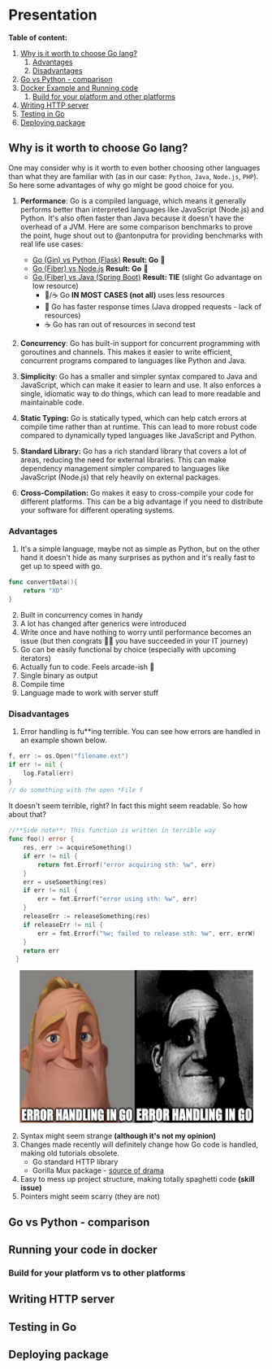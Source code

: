 # Presentation

**Table of content:**
1. [Why is it worth to choose Go lang?](#wgl)
    1. [Advantages](#wgl-a)
    2. [Disadvantages](#wgl-d)
2. [Go vs Python - comparison](#govspython)
3. [Docker Example and Running code](#dockerexample)
    1. [Build for your platform and other platforms](#dockerdifferenplatform)
4. [Writing HTTP server](#httpserver)
5. [Testing in Go](#testing)
6. [Deploying package](#deployingpackage)

<a id="wgl"></a>
## Why is it worth to choose Go lang?

One may consider why is it worth to even bother choosing other languages than what they are familiar with (as in our case: `Python`, `Java`, `Node.js`, `PHP`). So here some advantages of why go might be good choice for you.

1. **Performance**: Go is a compiled language, which means it generally performs better than interpreted languages like JavaScript (Node.js) and Python. It's also often faster than Java because it doesn't have the overhead of a JVM. Here are some comparison benchmarks to prove the point, huge shout out to @antonputra for providing benchmarks with real life use cases:
    - [Go (Gin) vs Python (Flask)](https://www.youtube.com/watch?v=vJsqDqq1R0Y) **Result: Go** :crown:
    - [Go (Fiber) vs Node.js](https://www.youtube.com/watch?v=ntMKNlESCpM) **Result: Go** :crown:
    - [Go (Fiber) vs Java (Spring Boot)](https://www.youtube.com/watch?v=8CiErLxdaA8)  **Result: TIE** (slight Go advantage on low resource)
        - :japanese_ogre:/:coffee: Go **IN MOST CASES (not all)** uses less resources
        - :japanese_ogre: Go has faster response times (Java dropped requests - lack of resources)
        - :coffee: Go has ran out of resources in second test


2. **Concurrency**: Go has built-in support for concurrent programming with goroutines and channels. This makes it easier to write efficient, concurrent programs compared to languages like Python and Java.

3. **Simplicity**: Go has a smaller and simpler syntax compared to Java and JavaScript, which can make it easier to learn and use. It also enforces a single, idiomatic way to do things, which can lead to more readable and maintainable code.

4. **Static Typing:** Go is statically typed, which can help catch errors at compile time rather than at runtime. This can lead to more robust code compared to dynamically typed languages like JavaScript and Python.

5. **Standard Library:** Go has a rich standard library that covers a lot of areas, reducing the need for external libraries. This can make dependency management simpler compared to languages like JavaScript (Node.js) that rely heavily on external packages.

6. **Cross-Compilation:** Go makes it easy to cross-compile your code for different platforms. This can be a big advantage if you need to distribute your software for different operating systems.

<a id="wgl-a"></a>
### Advantages
1. It's a simple language, maybe not as simple as Python, but on the other hand it doesn't hide as many surprises as python and it's really fast to get up to speed with go.
```go
func convertData(){
    return "XD"
}
```
2. Built in concurrency comes in handy
3. A lot has changed after generics were introduced
4. Write once and have nothing to worry until performance becomes an issue (but then congrats :tada::clap: you have succeeded in your IT journey)
5. Go can be easily functional by choice (especially with upcoming iterators)
6. Actually fun to code. Feels arcade-ish :cake:
7. Single binary as output
8. Compile time
9. Language made to work with server stuff
<a id="wgl-d"></a>
### Disadvantages
1. Error handling is fu**ing terrible. You can see how errors are handled in an example shown below.
```go
f, err := os.Open("filename.ext")
if err != nil {
    log.Fatal(err)
}
// do something with the open *File f
```

It doesn't seem terrible, right? In fact this might seem readable. So how about that?

```go
//**Side note**: This function is written in terrible way
func foo() error {
    res, err := acquireSomething()
    if err != nil {
        return fmt.Errorf("error acquiring sth: %w", err)
    }
    err = useSomething(res)
    if err != nil {
        err = fmt.Errorf("error using sth: %w", err)
    }
    releaseErr := releaseSomething(res)
    if releaseErr != nil {
        err = fmt.Errorf("%w; failed to release sth: %w", err, errW)
    }
    return err
  }
```
<p align="center">
  <img width="460" height="300" src="assets/mr_incredible_err.png">
</p>

2. Syntax might seem strange **(although it's not my opinion)**
3. Changes made recently will definitely change how Go code is handled, making old tutorials obsolete.
    - Go standard HTTP library
    - Gorilla Mux package - [source of drama](https://www.reddit.com/r/golang/comments/zh0w0p/gorilla_web_toolkit_is_now_in_archive_only_mode/)
4. Easy to mess up project structure, making totally spaghetti code **(skill issue)**
5. Pointers might seem scarry (they are not)

<a id="govspython"></a>
## Go vs Python - comparison

<a id="dockerexample"></a>
## Running your code in docker

<a id="dockerdifferenplatform"></a>
### Build for your platform vs to other platforms

<a id="httpserver"></a>
## Writing HTTP server

<a id="testing"></a>
## Testing in Go

<a id="deployingpackage"></a>
## Deploying package